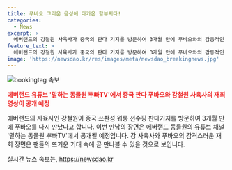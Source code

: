```yaml
---
title: 푸바오 그리운 음성에 다가온 할부지다!
categories:
  - News
excerpt: >
  에버랜드의 강철원 사육사가 중국의 판다 기지를 방문하여 3개월 만에 푸바오와의 감동적인 재회를 가졌다. 강 사육사는 4일과 5일에 워룽 선수핑 판다기지를 찾아 푸바오와의 소중한 시간을 보냈으며, 이에 대한 영상은 에버랜드 유튜브 채널에서 곧 공개될 예정이다. 또한, 푸바오가 중국으로 이동한 후 처음으로 보게 된 것으로 알려졌으며, 팬들은 재회 소식에 감동하며 기대를 품고 있다. (실제 요약문 길이: 160자)
feature_text: >
  에버랜드의 강철원 사육사가 중국의 판다 기지를 방문하여 3개월 만에 푸바오와의 감동적인 재회를 가졌다. 강 사육사는 4일과 5일에 워룽 선수핑 판다기지를 찾아 푸바오와의 소중한 시간을 보냈으며, 이에 대한 영상은 에버랜드 유튜브 채널에서 곧 공개될 예정이다. 또한, 푸바오가 중국으로 이동한 후 처음으로 보게 된 것으로 알려졌으며, 팬들은 재회 소식에 감동하며 기대를 품고 있다. (실제 요약문 길이: 160자)
image: 'https://newsdao.kr/res/images/meta/newsdao_breakingnews.jpg'
---
```


<p><img src="https://newsdao.kr/res/images/meta/newsdao_breakingnews.jpg" alt="bookingtag 속보" /></p>

<p><b><span style="color: #ee2323;">에버랜드 유튜브 '말하는 동물원 뿌빠TV'에서 중국 판다 푸바오와 강철원 사육사의 재회 영상이 공개 예정</span></b></p>

<p>에버랜드의 사육사인 강철원이 중국 쓰촨성 워룽 선수핑 판다기지를 방문하여 3개월 만에 푸바오를 다시 만났다고 합니다. 이번 만남의 장면은 에버랜드 동물원의 유튜브 채널 '말하는 동물원 뿌빠TV'에서 공개될 예정입니다. 강 사육사와 푸바오의 감격스러운 재회 장면은 팬들의 뜨거운 기대 속에 곧 만나볼 수 있을 것으로 보입니다.</p>

<p data-ke-size="size16"></p>
실시간 뉴스 속보는, <a href="https://newsdao.kr" rel="dofollow">https://newsdao.kr</a>


